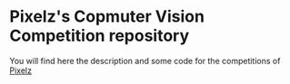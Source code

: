 # Pixelz's Copmuter Vision Competition repository

You will find here the description and some code for the competitions of [Pixelz](pixelz.com)
